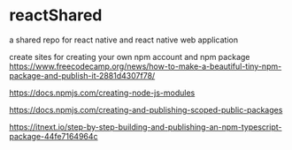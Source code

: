 # reactShared
a shared repo for react native and react native web application

create sites for creating your own npm account and npm package
https://www.freecodecamp.org/news/how-to-make-a-beautiful-tiny-npm-package-and-publish-it-2881d4307f78/

https://docs.npmjs.com/creating-node-js-modules

https://docs.npmjs.com/creating-and-publishing-scoped-public-packages

https://itnext.io/step-by-step-building-and-publishing-an-npm-typescript-package-44fe7164964c
